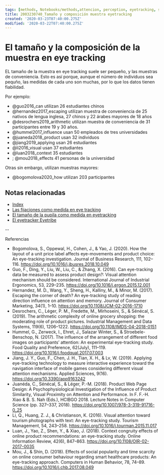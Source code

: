 ```yaml
---
tags: [methods, Notebooks/methods,attencion, perception, eyetracking, sample, samplesize, Notebooks/attention, Notebooks/perception]
title: 2003230740_Tamaño y composición muestra eyetracking
created: '2020-03-23T07:40:00.275Z'
modified: '2020-03-22T07:40:00.275Z'
---
```


# El tamaño y la composición de la muestra en eye tracking

EL tamaño de la muestra en eye tracking suele ser pequeño, y las muestras de conveniencia. Esto es así porque, aunque el número de individuos sea pequño, las medidas de cada uno son muchas, por lo que los datos tienen fiabilidad.

Por ejemplo:
- @guo2016_can utilizan 26 estudiantes chinos
- @hernandez2017_escaping utilizan muestra de conveniencia de 25 nativos de lengua inglesa, 27 chinos y 22 árabes mayores de 18 años
- @desrochers2019_arithmetic utilizan muestra de conveniencia de 31 participantes entre 19 y 30 años.
- @hummel2017_influence usan 50 empleados de tres universidades
- @juaneda2018_product usan 32 individuos
- @jiang2019_applying usan 26 estudiantes
- @li2016_visual usan 37 estudiantes
- @luan2018_context 35 estudiantes
- ; @mou2018_effects 41 personas de la universidad

Otras sin embargo, utilizan muestras mayores:

- @bogomolova2020_how utilizan 203 participantes

## Notas relacionadas

- [Index](_2003101705_index.md)
- [Las fijaciones como medida en eye tracking](2003230748_medidaseyetracking_fijaciones.md)
- [El tamaño de la pupila como medida en eyetracking](2003230803_pupilacomomedidadeatencion.md)
- [El eyetracker Eyetribe](2004071658_eyetracker_eyetribe.md)

--

Referencias

- Bogomolova, S., Oppewal, H., Cohen, J., & Yao, J. (2020). How the layout of a unit price label affects eye-movements and product choice: An eye-tracking investigation. Journal of Business Research, 111, 102–116. https://doi.org/10.1016/j.jbusres.2018.10.049
- Guo, F., Ding, Y., Liu, W., Liu, C., & Zhang, X. (2016). Can eye-tracking data be measured to assess product design?: Visual attention mechanism should be considered. International Journal of Industrial Ergonomics, 53, 229–235. https://doi.org/10.1016/j.ergon.2015.12.001
- Hernandez, M. D., Wang, Y., Sheng, H., Kalliny, M., & Minor, M. (2017). Escaping the corner of death? An eye-tracking study of reading direction influence on attention and memory. Journal of Consumer Marketing, 34(1), 1–10. https://doi.org/10.1108/JCM-02-2016-1710
- Desrochers, C., Léger, P. M., Fredette, M., Mirhoseini, S., & Sénécal, S. (2019). The arithmetic complexity of online grocery shopping: the moderating role of product pictures. Industrial Management and Data Systems, 119(6), 1206–1222. https://doi.org/10.1108/IMDS-04-2018-0151
- Hummel, G., Zerweck, I., Ehret, J., Salazar Winter, S., & Stroebele-Benschop, N. (2017). The influence of the arrangement of different food images on participants’ attention: An experimental eye-tracking study. Food Quality and Preference, 62(July), 111–119. https://doi.org/10.1016/j.foodqual.2017.07.003
- Jiang, J. Y., Guo, F., Chen, J. H., Tian, X. H., & Lv, W. (2019). Applying eye-tracking technology to measure interactive experience toward the navigation interface of mobile games considering different visual attention mechanisms. Applied Sciences, 9(16). https://doi.org/10.3390/app9163242
- Juanéda, C., Sénécal, S., & Léger, P.-M. (2018). Product Web Page Design: A Psychophysiological Investigation of the Influence of Product Similarity, Visual Proximity on Attention and Performance. In F. F.-H. Xiao & B. S. Nah (Eds.), HCIBGO 2018. Lecture Notes in Computer Science (pp. 327–337, 2018). https://doi.org/10.1007/978-3-319-91716-0_25
- Li, Q., Huang, Z. J., & Christianson, K. (2016). Visual attention toward tourism photographs with text: An eye-tracking study. Tourism Management, 54, 243–258. https://doi.org/10.1016/j.tourman.2015.11.017
- Luan, J., Yao, Z., Shen, Y., & Xiao, J. (2018). Context congruity effects of online product recommendations: an eye-tracking study. Online Information Review, 42(6), 847–863. https://doi.org/10.1108/OIR-02-2017-0035
- Mou, J., & Shin, D. (2018). Effects of social popularity and time scarcity on online consumer behaviour regarding smart healthcare products: An eye-tracking approach. Computers in Human Behavior, 78, 74–89. https://doi.org/10.1016/j.chb.2017.08.049
